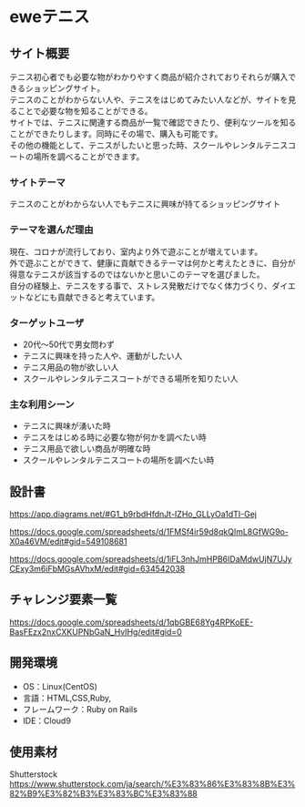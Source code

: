 # eweテニス

## サイト概要
テニス初心者でも必要な物がわかりやすく商品が紹介されておりそれらが購入できるショッピングサイト。  
テニスのことがわからない人や、テニスをはじめてみたい人などが、サイトを見ることで必要な物を知ることができる。  
サイトでは、テニスに関連する商品が一覧で確認できたり、便利なツールを知ることができたりします。同時にその場で、購入も可能です。  
その他の機能として、テニスがしたいと思った時、スクールやレンタルテニスコートの場所を調べることができます。

### サイトテーマ
テニスのことがわからない人でもテニスに興味が持てるショッピングサイト

### テーマを選んだ理由
現在、コロナが流行しており、室内より外で遊ぶことが増えています。  
外で遊ぶことができて、健康に貢献できるテーマは何かと考えたときに、自分が得意なテニスが該当するのではないかと思いこのテーマを選びました。  
自分の経験上、テニスをする事で、ストレス発散だけでなく体力づくり、ダイエットなどにも貢献できると考えています。

### ターゲットユーザ
 - 20代〜50代で男女問わず
 - テニスに興味を持った人や、運動がしたい人
 - テニス用品の物が欲しい人
 - スクールやレンタルテニスコートができる場所を知りたい人

### 主な利用シーン
 - テニスに興味が湧いた時
 - テニスをはじめる時に必要な物が何かを調べたい時
 - テニス用品で欲しい商品が明確な時
 - スクールやレンタルテニスコートの場所を調べたい時


## 設計書
https://app.diagrams.net/#G1_b9rbdHfdnJt-IZHo_GLLyOa1dTI-Gej

https://docs.google.com/spreadsheets/d/1FMSf4ir59d8qkQImL8GfWG9o-X0a46VM/edit#gid=549108681

https://docs.google.com/spreadsheets/d/1iFL3nhJmHPB6IDaMdwUjN7UJyCExy3m6iFbMGsAVhxM/edit#gid=634542038

## チャレンジ要素一覧
https://docs.google.com/spreadsheets/d/1qbGBE68Yg4RPKoEE-BasFEzx2nxCXKUPNbGaN_HvIHg/edit#gid=0

## 開発環境
- OS：Linux(CentOS)
- 言語：HTML,CSS,Ruby,
- フレームワーク：Ruby on Rails
- IDE：Cloud9

## 使用素材
Shutterstock
https://www.shutterstock.com/ja/search/%E3%83%86%E3%83%8B%E3%82%B9%E3%82%B3%E3%83%BC%E3%83%88

